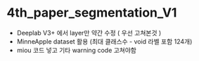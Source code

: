 # 4th_paper_segmentation_V1
* Deeplab V3+ 에서 layer만 약간 수정 ( 우선 고쳐본것 )
* MinneApple dataset 활용 (최대 클래스수 - void 라벨 포함 124개)
* miou 코드 넣고 기타 warning code 고쳐야함
